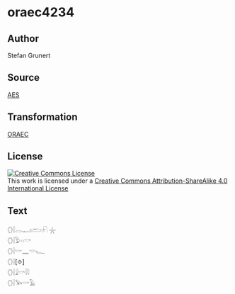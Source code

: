 # oraec4234

## Author

Stefan Grunert

## Source

[AES](https://github.com/simondschweitzer/aes)

## Transformation

[ORAEC](https://oraec.github.io/)

## License

<a rel="license" href="http://creativecommons.org/licenses/by-sa/4.0/"><img alt="Creative Commons License" style="border-width:0" src="https://i.creativecommons.org/l/by-sa/4.0/88x31.png" /></a><br />This work is licensed under a <a rel="license" href="http://creativecommons.org/licenses/by-sa/4.0/">Creative Commons Attribution-ShareAlike 4.0 International License</a>

## Text

𓂘𓍛𓂋𓂝𓂧𓍯𓇼<br>
𓂘𓍛𓅱𓏏𓎡<br>
𓂘𓍛𓎡𓈖𓎟𓆑<br>
𓂘𓍛[⯑]<br>
𓂘𓍛𓇍𓎡𓇋𓇋<br>
𓂘𓍛𓅨𓎡𓄿<br>
